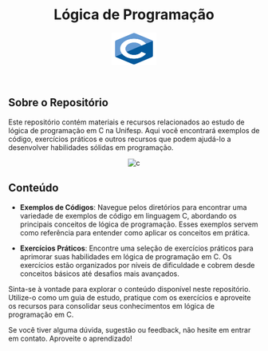 <h1 align="center">Lógica de Programação</h1>
<p align="center"><img src="https://raw.githubusercontent.com/devicons/devicon/master/icons/c/c-original.svg" alt="c" width="90" height="65"/></p>

<br>

<h2>Sobre o Repositório</h2>

<p>Este repositório contém materiais e recursos relacionados ao estudo de lógica de programação em C na Unifesp. Aqui você encontrará exemplos de código, exercícios práticos e outros recursos que podem ajudá-lo a desenvolver habilidades sólidas em programação.</p>
<p align="center"><img src="https://www.unifesp.br/reitoria/dci/images/docs/manual_da_marca/Unifesp_secundaria_policromia_RGB.png" alt="c" width="250" height=""/></p>

<h2> Conteúdo </h2>

<ul>
    <li><p><strong>Exemplos de Códigos</strong>: Navegue pelos diretórios para encontrar uma variedade de exemplos de código em linguagem C, abordando os principais conceitos de lógica de programação. Esses exemplos servem como referência para entender como aplicar os conceitos em prática.</p>
    <li><p><strong>Exercícios Práticos</strong>: Encontre uma seleção de exercícios práticos para aprimorar suas habilidades em lógica de programação em C. Os exercícios estão organizados por níveis de dificuldade e cobrem desde conceitos básicos até desafios mais avançados.</p>
</ul>



<p>Sinta-se à vontade para explorar o conteúdo disponível neste repositório. Utilize-o como um guia de estudo, pratique com os exercícios e aproveite os recursos para consolidar seus conhecimentos em lógica de programação em C.</p>

<p>Se você tiver alguma dúvida, sugestão ou feedback, não hesite em entrar em contato. Aproveite o aprendizado!</p>

